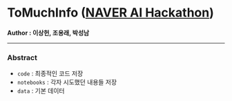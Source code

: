 # ToMuchInfo ([NAVER AI Hackathon](https://github.com/naver/ai-hackathon-2018))

**Author : 이상헌, 조용래, 박성남**

---
### Abstract
- `code` : 최종적인 코드 저장
- `notebooks` : 각자 시도했던 내용들 저장
- `data` : 기본 데이터